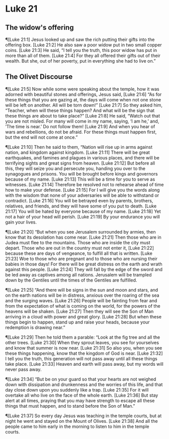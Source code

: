 # Luke 21

## The widow's offering
¶[Luke 21:1] Jesus looked up and saw the rich putting their gifts into the offering box.
[Luke 21:2] He also saw a poor widow put in two small copper coins.
[Luke 21:3] He said, “I tell you the truth, this poor widow has put in more than all of them.
[Luke 21:4] For they all offered their gifts out of their wealth. But she, out of her poverty, put in everything she had to live on.”

## The Olivet Discourse
¶[Luke 21:5] Now while some were speaking about the temple, how it was adorned with beautiful stones and offerings, Jesus said,
[Luke 21:6] “As for these things that you are gazing at, the days will come when not one stone will be left on another. All will be torn down!”
[Luke 21:7] So they asked him, “Teacher, when will these things happen? And what will be the sign that these things are about to take place?”
[Luke 21:8] He said, “Watch out that you are not misled. For many will come in my name, saying, ‘I am he,’ and, ‘The time is near.’ Do not follow them!
[Luke 21:9] And when you hear of wars and rebellions, do not be afraid. For these things must happen first, but the end will not come at once.”

¶[Luke 21:10] Then he said to them, “Nation will rise up in arms against nation, and kingdom against kingdom.
[Luke 21:11] There will be great earthquakes, and famines and plagues in various places, and there will be terrifying sights and great signs from heaven.
[Luke 21:12] But before all this, they will seize you and persecute you, handing you over to the synagogues and prisons. You will be brought before kings and governors because of my name.
[Luke 21:13] This will be a time for you to serve as witnesses.
[Luke 21:14] Therefore be resolved not to rehearse ahead of time how to make your defense.
[Luke 21:15] For I will give you the words along with the wisdom that none of your adversaries will be able to withstand or contradict.
[Luke 21:16] You will be betrayed even by parents, brothers, relatives, and friends, and they will have some of you put to death.
[Luke 21:17] You will be hated by everyone because of my name.
[Luke 21:18] Yet not a hair of your head will perish.
[Luke 21:19] By your endurance you will gain your lives.

¶[Luke 21:20] “But when you see Jerusalem surrounded by armies, then know that its desolation has come near.
[Luke 21:21] Then those who are in Judea must flee to the mountains. Those who are inside the city must depart. Those who are out in the country must not enter it,
[Luke 21:22] because these are days of vengeance, to fulfill all that is written.
[Luke 21:23] Woe to those who are pregnant and to those who are nursing their babies in those days! For there will be great distress on the earth and wrath against this people.
[Luke 21:24] They will fall by the edge of the sword and be led away as captives among all nations. Jerusalem will be trampled down by the Gentiles until the times of the Gentiles are fulfilled.

¶[Luke 21:25] “And there will be signs in the sun and moon and stars, and on the earth nations will be in distress, anxious over the roaring of the sea and the surging waves.
[Luke 21:26] People will be fainting from fear and from the expectation of what is coming on the world, for the powers of the heavens will be shaken.
[Luke 21:27] Then they will see the Son of Man arriving in a cloud with power and great glory.
[Luke 21:28] But when these things begin to happen, stand up and raise your heads, because your redemption is drawing near.”

¶[Luke 21:29] Then he told them a parable: “Look at the fig tree and all the other trees.
[Luke 21:30] When they sprout leaves, you see for yourselves and know that summer is now near.
[Luke 21:31] So also you, when you see these things happening, know that the kingdom of God is near.
[Luke 21:32] I tell you the truth, this generation will not pass away until all these things take place.
[Luke 21:33] Heaven and earth will pass away, but my words will never pass away.

¶[Luke 21:34] “But be on your guard so that your hearts are not weighed down with dissipation and drunkenness and the worries of this life, and that day close down upon you suddenly like a trap.
[Luke 21:35] For it will overtake all who live on the face of the whole earth.
[Luke 21:36] But stay alert at all times, praying that you may have strength to escape all these things that must happen, and to stand before the Son of Man.”

¶[Luke 21:37] So every day Jesus was teaching in the temple courts, but at night he went and stayed on the Mount of Olives.
[Luke 21:38] And all the people came to him early in the morning to listen to him in the temple courts.
